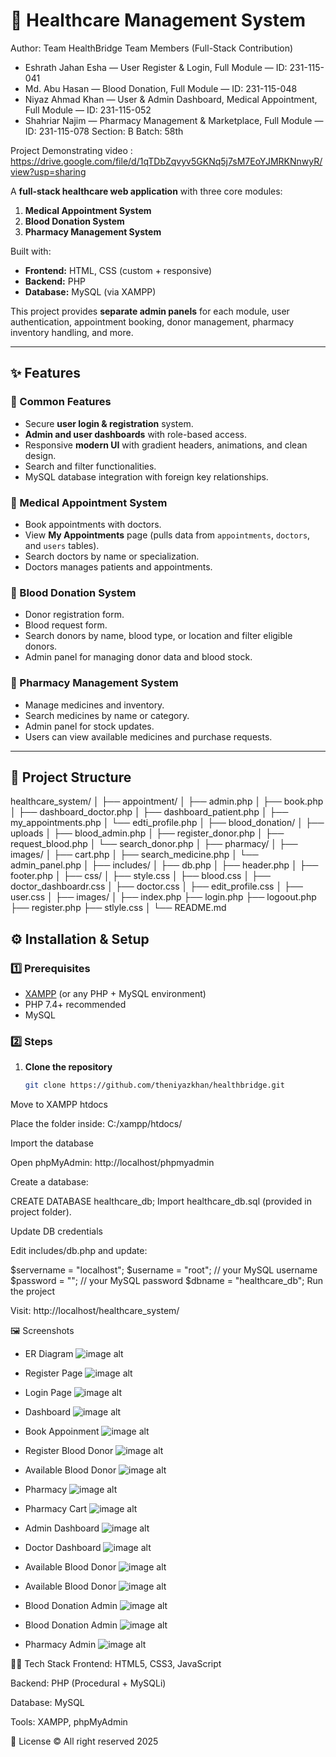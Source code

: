 # 🏥 Healthcare Management System

Author: Team HealthBridge
Team Members (Full-Stack Contribution)
- Eshrath Jahan Esha — User Register & Login, Full Module — ID: 231-115-041
- Md. Abu Hasan — Blood Donation, Full Module — ID: 231-115-048
- Niyaz Ahmad Khan — User & Admin Dashboard, Medical Appointment, Full Module — ID: 231-115-052
- Shahriar Najim — Pharmacy Management & Marketplace, Full Module — ID: 231-115-078
Section: B
Batch: 58th

Project Demonstrating video : https://drive.google.com/file/d/1qTDbZqvyv5GKNq5j7sM7EoYJMRKNnwyR/view?usp=sharing

A **full-stack healthcare web application** with three core modules:
1. **Medical Appointment System**
2. **Blood Donation System**
3. **Pharmacy Management System**

Built with:
- **Frontend:** HTML, CSS (custom + responsive)
- **Backend:** PHP
- **Database:** MySQL (via XAMPP)

This project provides **separate admin panels** for each module, user authentication, appointment booking, donor management, pharmacy inventory handling, and more.

---

## ✨ Features

### 🔹 Common Features
- Secure **user login & registration** system.
- **Admin and user dashboards** with role-based access.
- Responsive **modern UI** with gradient headers, animations, and clean design.
- Search and filter functionalities.
- MySQL database integration with foreign key relationships.

### 🔹 Medical Appointment System
- Book appointments with doctors.
- View **My Appointments** page (pulls data from `appointments`, `doctors`, and `users` tables).
- Search doctors by name or specialization.
- Doctors manages patients and appointments.

### 🔹 Blood Donation System
- Donor registration form.
- Blood request form.
- Search donors by name, blood type, or location and filter eligible donors.
- Admin panel for managing donor data and blood stock.

### 🔹 Pharmacy Management System
- Manage medicines and inventory.
- Search medicines by name or category.
- Admin panel for stock updates.
- Users can view available medicines and purchase requests.

---

## 📂 Project Structure
healthcare_system/
│
├── appointment/
│ ├── admin.php
│ ├── book.php
│ ├── dashboard_doctor.php
│ ├── dashboard_patient.php
│ ├── my_appointments.php
│ └── edti_profile.php
│
├── blood_donation/
│ ├── uploads
│ ├── blood_admin.php
│ ├── register_donor.php
│ ├── request_blood.php
│ └── search_donor.php
│
├── pharmacy/
│ ├── images/
│ ├── cart.php
│ ├── search_medicine.php
│ └── admin_panel.php
│
├── includes/
│ ├── db.php
│ ├── header.php
│ ├── footer.php
│
├── css/
│ ├── style.css
│ ├── blood.css
│ ├── doctor_dashboardr.css
│ ├── doctor.css
│ ├── edit_profile.css
│ ├── user.css
│
├── images/
│
├── index.php
├── login.php
├── logoout.php
├── register.php
├── stlyle.css
│
└── README.md


## ⚙️ Installation & Setup

### 1️⃣ Prerequisites
- [XAMPP](https://www.apachefriends.org/index.html) (or any PHP + MySQL environment)
- PHP 7.4+ recommended
- MySQL

### 2️⃣ Steps
1. **Clone the repository**
   ```bash
   git clone https://github.com/theniyazkhan/healthbridge.git
Move to XAMPP htdocs

Place the folder inside:
C:/xampp/htdocs/

Import the database

Open phpMyAdmin: http://localhost/phpmyadmin

Create a database:

CREATE DATABASE healthcare_db;
Import healthcare_db.sql (provided in project folder).

Update DB credentials

Edit includes/db.php and update:

$servername = "localhost";
$username = "root"; // your MySQL username
$password = ""; // your MySQL password
$dbname = "healthcare_db";
Run the project

Visit:
http://localhost/healthcare_system/

🖼️ Screenshots

- ER Diagram
![image alt](https://github.com/theniyazkhan/HealthBridge/blob/12c92fe9b43e95ce6146bba9b50ef74dfc92c5c4/ER%20Diagram.png)

- Register Page
![image alt](https://github.com/theniyazkhan/HealthBridge/blob/d250dd9363d9b59b4e6c1950864fc9c99a617ba8/Register.jpg)

- Login Page
![image alt](https://github.com/theniyazkhan/HealthBridge/blob/e974c618806b2b416db036a6139a374372110b6a/login.jpg)

- Dashboard
![image alt](https://github.com/theniyazkhan/HealthBridge/blob/4a4ee4d79089da4cf3c98bc4eebec2818606abcd/Main%20Panel.jpg)

- Book Appoinment
![image alt](https://github.com/theniyazkhan/HealthBridge/blob/5b1636d476b4aba325527c598fac74f2394daa48/Book_Appoinment%20.jpg)

- Register Blood Donor
![image alt](https://github.com/theniyazkhan/HealthBridge/blob/645b37b3fb488d6b5be89ac64c6144d1c19ccb3e/Register_blood.jpg)

- Available Blood Donor
![image alt](https://github.com/theniyazkhan/HealthBridge/blob/61847444fcbf4f0816735893a11c43e585810daf/Available_Donors.jpg)

- Pharmacy
![image alt]()

- Pharmacy Cart
![image alt]()

- Admin Dashboard
![image alt]()

- Doctor Dashboard
![image alt]()

- Available Blood Donor
![image alt]()

- Available Blood Donor
![image alt]()

- Blood Donation Admin
![image alt]()

- Blood Donation Admin
![image alt]()

- Pharmacy Admin
![image alt]()

👨‍💻 Tech Stack
Frontend: HTML5, CSS3, JavaScript

Backend: PHP (Procedural + MySQLi)

Database: MySQL

Tools: XAMPP, phpMyAdmin

📜 License
© All right reserved 2025

